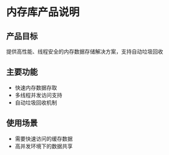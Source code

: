 # 内存库产品说明

## 产品目标
提供高性能、线程安全的内存数据存储解决方案，支持自动垃圾回收

## 主要功能
- 快速内存数据存取
- 多线程并发访问支持
- 自动垃圾回收机制

## 使用场景
- 需要快速访问的缓存数据
- 高并发环境下的数据共享